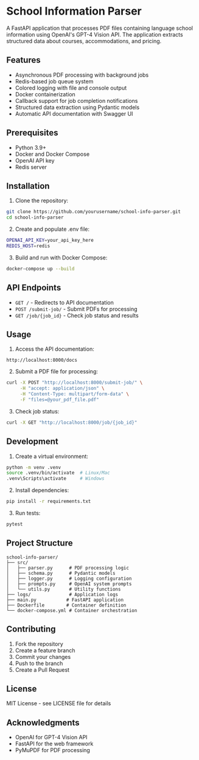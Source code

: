 # School Information Parser

A FastAPI application that processes PDF files containing language school information using OpenAI's GPT-4 Vision API. The application extracts structured data about courses, accommodations, and pricing.

## Features

- Asynchronous PDF processing with background jobs
- Redis-based job queue system
- Colored logging with file and console output
- Docker containerization
- Callback support for job completion notifications
- Structured data extraction using Pydantic models
- Automatic API documentation with Swagger UI

## Prerequisites

- Python 3.9+
- Docker and Docker Compose
- OpenAI API key
- Redis server

## Installation

1. Clone the repository:
```bash
git clone https://github.com/yourusername/school-info-parser.git
cd school-info-parser
```

2. Create and populate .env file:
```bash
OPENAI_API_KEY=your_api_key_here
REDIS_HOST=redis
```

3. Build and run with Docker Compose:
```bash
docker-compose up --build
```

## API Endpoints

- `GET /` - Redirects to API documentation
- `POST /submit-job/` - Submit PDFs for processing
- `GET /job/{job_id}` - Check job status and results

## Usage

1. Access the API documentation:
```
http://localhost:8000/docs
```

2. Submit a PDF file for processing:
```bash
curl -X POST "http://localhost:8000/submit-job/" \
     -H "accept: application/json" \
     -H "Content-Type: multipart/form-data" \
     -F "files=@your_pdf_file.pdf"
```

3. Check job status:
```bash
curl -X GET "http://localhost:8000/job/{job_id}"
```

## Development

1. Create a virtual environment:
```bash
python -m venv .venv
source .venv/bin/activate  # Linux/Mac
.venv\Scripts\activate     # Windows
```

2. Install dependencies:
```bash
pip install -r requirements.txt
```

3. Run tests:
```bash
pytest
```

## Project Structure

```
school-info-parser/
├── src/
│   ├── parser.py      # PDF processing logic
│   ├── schema.py      # Pydantic models
│   ├── logger.py      # Logging configuration
│   ├── prompts.py     # OpenAI system prompts
│   └── utils.py       # Utility functions
├── logs/              # Application logs
├── main.py           # FastAPI application
├── Dockerfile        # Container definition
└── docker-compose.yml # Container orchestration
```

## Contributing

1. Fork the repository
2. Create a feature branch
3. Commit your changes
4. Push to the branch
5. Create a Pull Request

## License

MIT License - see LICENSE file for details

## Acknowledgments

- OpenAI for GPT-4 Vision API
- FastAPI for the web framework
- PyMuPDF for PDF processing
